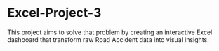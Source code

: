 # Excel-Project-3
This project aims to solve that problem by creating an interactive Excel dashboard that transform raw Road Accident data into visual insights.

